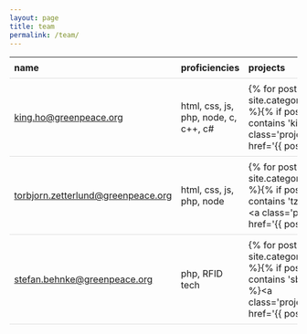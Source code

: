 ```yaml
---
layout: page
title: team
permalink: /team/
---
```

<style type="text/css">
table {
  border-collapse: collapse;
  width: 100%;
}

th, td {
  padding: 8px;
  text-align: left;
  border-bottom: 1px solid #ddd;
}

tr:hover{
  background-color:#f5f5f5
}
.projectlink {
  background : rgba(0, 132, 0, 0.3);
  padding:2px;
}
</style>
name | proficiencies | projects | location
--- | --- | --- | ---
king.ho@greenpeace.org | html, css, js, php, node, c, c++, c# | {% for post in site.categories.project %}{% if post.tags contains 'kiho' %}<a class='projectlink' href='{{ post.url | relative_url }}'>{{ post.title | escape }}</a> {% endif %}{% endfor %} | Amsterdam, Netherlands
torbjorn.zetterlund@greenpeace.org | html, css, js, php, node | {% for post in site.categories.project %}{% if post.tags contains 'tzetterl' %}<a class='projectlink' href='{{ post.url | relative_url }}'>{{ post.title | escape }}</a> {% endif %}{% endfor %} | Amsterdam, Netherlands
stefan.behnke@greenpeace.org | php, RFID tech | {% for post in site.categories.project %}{% if post.tags contains 'sbehnke' %}<a class='projectlink' href='{{ post.url | relative_url }}'>{{ post.title | escape }}</a> {% endif %}{% endfor %} | Hamburg, Germany
